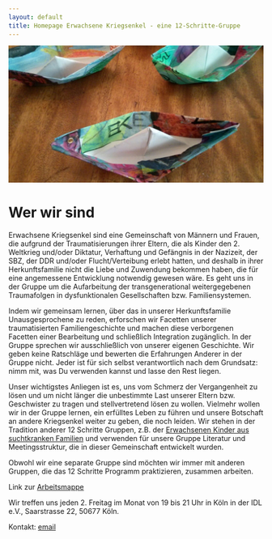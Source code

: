 ```yaml
---
layout: default
title: Homepage Erwachsene Kriegsenkel - eine 12-Schritte-Gruppe
---
```


![EKE Schiffe](schiffe_eke.jpg)

# Wer wir sind

Erwachsene Kriegsenkel sind eine Gemeinschaft von Männern und Frauen, die aufgrund der Traumatisierungen ihrer Eltern, die als Kinder den 2. Weltkrieg und/oder Diktatur, Verhaftung und Gefängnis in der Nazizeit, der SBZ, der DDR und/oder Flucht/Verteibung erlebt hatten, und deshalb in ihrer Herkunftsfamilie nicht die Liebe und Zuwendung bekommen haben, die für eine angemessene Entwicklung notwendig gewesen wäre. Es geht uns in der Gruppe um die Aufarbeitung der transgenerational weitergegebenen Traumafolgen in dysfunktionalen Gesellschaften bzw. Familiensystemen.

Indem wir gemeinsam lernen, über das in unserer Herkunftsfamilie Unausgesprochene zu reden, erforschen wir Facetten unserer traumatisierten Familiengeschichte und machen diese verborgenen Facetten einer Bearbeitung und schließlich Integration zugänglich. In der Gruppe sprechen wir ausschließlich von unserer eigenen Geschichte. Wir geben keine Ratschläge und bewerten die Erfahrungen Anderer in der Gruppe nicht. Jeder ist für sich selbst verantwortlich nach dem Grundsatz: nimm mit, was Du verwenden kannst und lasse den Rest liegen.

Unser wichtigstes Anliegen ist es, uns vom Schmerz der Vergangenheit zu lösen und um nicht länger die unbestimmte Last unserer Eltern bzw. Geschwister zu tragen und stellvertretend lösen zu wollen. Vielmehr wollen wir in der Gruppe lernen, ein erfülltes Leben zu führen und unsere Botschaft an andere Kriegsenkel weiter zu geben, die noch leiden.
Wir stehen in der Tradition anderer 12 Schritte Gruppen, z.B. der [Erwachsenen Kinder aus suchtkranken Familien](http://www.eksev.org) und verwenden für unsere Gruppe Literatur und Meetingsstruktur, die in dieser Gemeinschaft entwickelt wurden.

Obwohl wir eine separate Gruppe sind möchten wir immer mit anderen Gruppen, die das 12 Schritte Programm praktizieren, zusammen arbeiten.

Link zur [Arbeitsmappe](ArbeitsmappeEKE.pdf)

Wir treffen uns jeden 2. Freitag im Monat von 19 bis 21 Uhr in Köln
in der IDL e.V., Saarstrasse 22, 50677 Köln.

Kontakt: [email](mailto:eke.freitag.koeln@gmail.com)
